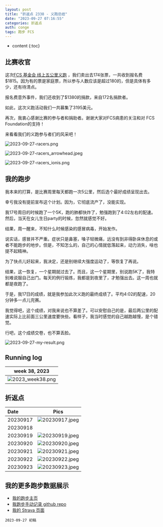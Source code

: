 ```yaml
---
layout: post
title: "折返点 2338 - 义跑总结"
date: "2023-09-27 07:16:55"
categories: 折返点
auth: conge
tags: 跑步 FCS
---
```

* content
{:toc}


## 比赛收官

这次[FCS 基金会 线上五公里义跑](https://livingwithfcs.networkforgood.com/) ，我们卖出去174张票，一共收到报名费$1815。因为有的票是家庭票，所以参与人数应该是超过180的，但是具体有多少，还有待清点。

报名费意外事件，我们还收到了$1380的捐款，来自172名捐款者。

如此，这次义跑活动我们一共募集了3195美元。

再次，我衷心感谢比赛的参与者和捐助者。谢谢大家对FCS病患的关注和对 FCS Foundation的支持！

来看看我们的义跑参与者们的风采吧！

![2023-09-27-racers.png](https://s2.loli.net/2023/09/27/A6xPdCtgGHuMkbJ.png)

![2023-09-27-racers_arrowhead.jpeg](https://s2.loli.net/2023/09/28/j7GaeZEVH4gRbdN.jpg)

![2023-09-27-racers_ionis.png](https://s2.loli.net/2023/09/28/icPVZkQ5AsyDLjG.png)


## 我的跑步

我本来的打算，是比赛周里每天都跑一次5公里，然后选个最好成绩呈现出去。

幸亏我没有提前宣布这个计划。因为，它彻底流产了，没能实现。

我17号周日的时候跑了一个5K，跑的肺都快炸了，勉强跑到了4:02左右的配速。然后，当天在女儿生日party的时候，忽然就感觉不好。

结果，周一醒来，不知什么时候感染的感冒病毒，开始发作。

说实话，感冒并不严重。症状只是鼻塞，嗓子轻微痛，远没有到非得卧床休息的或者不能跑步的地步。但是，不知怎么的，自己的心情就低落起来，动力消失，啥也提不起精神。

为了快点儿好起来，我决定，还是别继续大强度运动了，等恢复了再说。

结果，这一恢复，一个星期就过去了。而且，这一个星期里，别说跑5K了，我特别难说服自己出门。每天的例行锻炼，我都是到夜里了，才勉强出去。这一周也就都是夜跑了。

于是，我17日的成绩，就是我参加此次义跑的最终成绩了。平均4:02的配速，20分钟多一点儿完赛。

我觉得吧，这个成绩，对我来说也不算差了。可以安慰自己的是，最后两公里的配速实际上比前面三公里速度要快些。看样子，我当时感觉的自己越跑越慢，是个错觉。

行吧，这个成绩交卷，也不算丢脸。

![2023-09-27-my-result.png](https://s2.loli.net/2023/09/27/jqvSmxaIWF45e3U.png)

## Running log

| week 38, 2023 |
| :-----------: |
| ![2023_week38.png](https://s2.loli.net/2023/09/27/MQhvbOjYuVU7in9.png) |

## 折返点

| Date     | Pics  |
| :------- | :------------------------------------------------------------------: |
| 20230917 | ![20230917.jpeg](https://s2.loli.net/2023/09/27/rvawdFQsMB9qNke.jpg) |
| 20230918 |  |
| 20230919 | ![20230919.jpeg](https://s2.loli.net/2023/09/27/lhQTWuqRbjGkYMr.jpg) |
| 20230920 | ![20230920.jpeg](https://s2.loli.net/2023/09/27/ZuivdxRQGYqmPOr.jpg) |
| 20230921 | ![20230921.jpeg](https://s2.loli.net/2023/09/27/NA5hHxr1io6BWLl.jpg) |
| 20230922 | ![20230922.jpeg](https://s2.loli.net/2023/09/27/n67BaQuMxRkDT21.jpg) |
| 20230923 | ![20230923.jpeg](https://s2.loli.net/2023/09/27/CBDzQ5MkpK3ebIh.jpg) |

## 我的更多跑步数据展示

* [我的跑步主页](https://conge.livingwithfcs.org/running_page/)
* [我跑步手动记录 github repo](https://github.com/conge/RunningStreak)
* [我的 Strava 页面](https://www.strava.com/athletes/57680242)

```
2023-09-27 初稿
```
